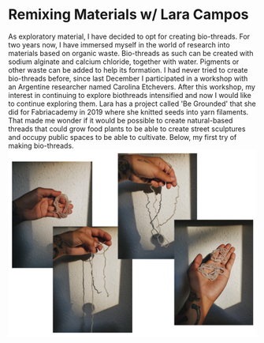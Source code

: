 # Remixing Materials w/ Lara Campos

As exploratory material, I have decided to opt for creating bio-threads. For two years now, I have immersed myself in the world of research into materials based on organic waste. Bio-threads as such can be created with sodium alginate and calcium chloride, together with water. Pigments or other waste can be added to help its formation. I had never tried to create bio-threads before, since last December I participated in a workshop with an Argentine researcher named Carolina Etchevers. After this workshop, my interest in continuing to explore biothreads intensified and now I would like to continue exploring them.
Lara has a project called 'Be Grounded' that she did for Fabriacademy in 2019 where she knitted seeds into yarn filaments. That made me wonder if it would be possible to create natural-based threads that could grow food plants to be able to create street sculptures and occupy public spaces to be able to cultivate. Below, my first try of making bio-threads.
<img src= "../../images/biohilos.png" alt="Photo of Bio-threads">
